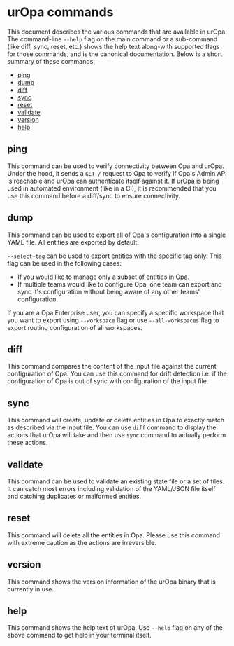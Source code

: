 # urOpa commands

This document describes the various commands that are available in urOpa.
The command-line `--help` flag on the main command or a sub-command (like diff,
sync, reset, etc.) shows the help text along-with supported flags for those
commands, and is the canonical documentation. Below is a short summary of
these commands:

- [ping](#ping)
- [dump](#dump)
- [diff](#diff)
- [sync](#sync)
- [reset](#reset)
- [validate](#validate)
- [version](#version)
- [help](#help)

## ping

This command can be used to verify connectivity between Opa and urOpa.
Under the hood, it sends a `GET /` request to Opa to verify if Opa's
Admin API is reachable and urOpa can authenticate itself against it.
If urOpa is being used in automated environment (like in a CI), it is
recommended that you use this command before a diff/sync to ensure
connectivity.

## dump

This command can be used to export all of Opa's configuration into a single
YAML file. All entities are exported by default.

`--select-tag` can be used to export entities with the specific tag only.
This flag can be used in the following cases:

- If you would like to manage only a subset of entities in Opa.
- If multiple teams would like to configure Opa, one team can export
  and sync it's configuration without being aware of any other teams'
  configuration.

If you are a Opa Enterprise user, you can specify a specific workspace that
you want to export using `--workspace` flag or use `--all-workspaces` flag
to export routing configuration of all workspaces.

## diff

This command compares the content of the input file against the current
configuration of Opa.
You can use this command for drift detection i.e. if the configuration
of Opa is out of sync with configuration of the input file.

## sync

This command will create, update or delete entities in Opa to exactly match
as described via the input file. You can use `diff` command to display
the actions that urOpa will take and then use `sync` command to actually
perform these actions.

## validate

This command can be used to validate an existing state file or a set of files.
It can catch most errors including validation of the YAML/JSON file itself and
catching duplicates or malformed entities.

## reset

This command will delete all the entities in Opa. Please use this
command with extreme caution as the actions are irreversible.

## version

This command shows the version information of the urOpa binary that is currently
in use.

## help

This command shows the help text of urOpa. Use `--help` flag on any of the
above command to get help in your terminal itself.
